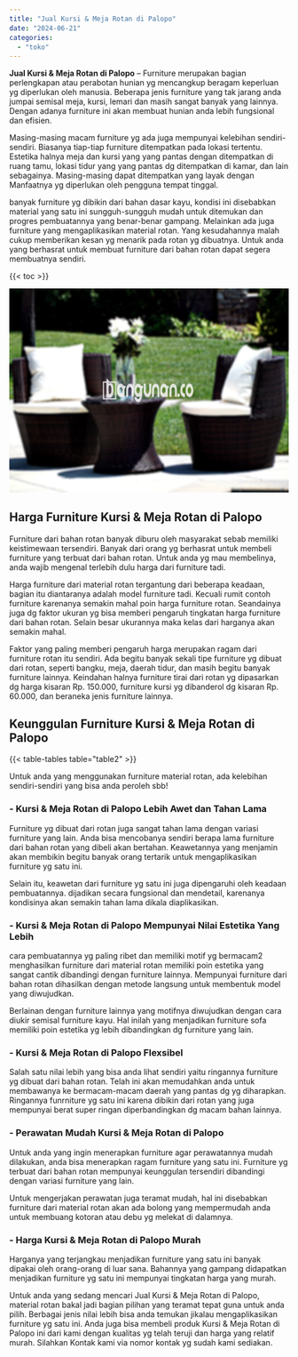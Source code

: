 ```yaml
---
title: "Jual Kursi & Meja Rotan di Palopo"
date: "2024-06-21"
categories: 
  - "toko"
---
```


**Jual Kursi & Meja Rotan di Palopo** – Furniture merupakan bagian perlengkapan atau perabotan hunian yg mencangkup beragam keperluan yg diperlukan oleh manusia. Beberapa jenis furniture yang tak jarang anda jumpai semisal meja, kursi, lemari dan masih sangat banyak yang lainnya. Dengan adanya furniture ini akan membuat hunian anda lebih fungsional dan efisien.

Masing-masing macam furniture yg ada juga mempunyai kelebihan sendiri-sendiri. Biasanya tiap-tiap furniture ditempatkan pada lokasi tertentu. Estetika halnya meja dan kursi yang yang pantas dengan ditempatkan di ruang tamu, lokasi tidur yang yang pantas dg ditempatkan di kamar, dan lain sebagainya. Masing-masing dapat ditempatkan yang layak dengan Manfaatnya yg diperlukan oleh pengguna tempat tinggal.

banyak furniture yg dibikin dari bahan dasar kayu, kondisi ini disebabkan material yang satu ini sungguh-sungguh mudah untuk ditemukan dan progres pembuatannya yang benar-benar gampang. Melainkan ada juga furniture yang mengaplikasikan material rotan. Yang kesudahannya malah cukup memberikan kesan yg menarik pada rotan yg dibuatnya. Untuk anda yang berhasrat untuk membuat furniture dari bahan rotan dapat segera membuatnya sendiri.

{{< toc >}}

![Jual Kursi & Meja Rotan di Palopo](/images/kursi-meja-rotan-murah41.png)

## Harga Furniture Kursi & Meja Rotan di Palopo

Furniture dari bahan rotan banyak diburu oleh masyarakat sebab memiliki keistimewaan tersendiri. Banyak dari orang yg berhasrat untuk membeli furniture yang terbuat dari bahan rotan. Untuk anda yg mau membelinya, anda wajib mengenal terlebih dulu harga dari furniture tadi.

Harga furniture dari material rotan tergantung dari beberapa keadaan, bagian itu diantaranya adalah model furniture tadi. Kecuali rumit contoh furniture karenanya semakin mahal poin harga furniture rotan. Seandainya juga dg faktor ukuran yg bisa memberi pengaruh tingkatan harga furniture dari bahan rotan. Selain besar ukurannya maka kelas dari harganya akan semakin mahal.

Faktor yang paling memberi pengaruh harga merupakan ragam dari furniture rotan itu sendiri. Ada begitu banyak sekali tipe furniture yg dibuat dari rotan, seperti bangku, meja, daerah tidur, dan masih begitu banyak furniture lainnya. Keindahan halnya furniture tirai dari rotan yg dipasarkan dg harga kisaran Rp. 150.000, furniture kursi yg dibanderol dg kisaran Rp. 60.000, dan beraneka jenis furniture lainnya.

## Keunggulan Furniture Kursi & Meja Rotan di Palopo

{{< table-tables table="table2" >}}

Untuk anda yang menggunakan furniture material rotan, ada kelebihan sendiri-sendiri yang bisa anda peroleh sbb!

### \- Kursi & Meja Rotan di Palopo Lebih Awet dan Tahan Lama

Furniture yg dibuat dari rotan juga sangat tahan lama dengan variasi furniture yang lain. Anda bisa mencobanya sendiri berapa lama furniture dari bahan rotan yang dibeli akan bertahan. Keawetannya yang menjamin akan membikin begitu banyak orang tertarik untuk mengaplikasikan furniture yg satu ini.

Selain itu, keawetan dari furniture yg satu ini juga dipengaruhi oleh keadaan pembuatannya. dijadikan secara fungsional dan mendetail, karenanya kondisinya akan semakin tahan lama dikala diaplikasikan.

### \- Kursi & Meja Rotan di Palopo Mempunyai Nilai Estetika Yang Lebih

cara pembuatannya yg paling ribet dan memiliki motif yg bermacam2 menghasilkan furniture dari material rotan memiliki poin estetika yang sangat cantik dibandingi dengan furniture lainnya. Mempunyai furniture dari bahan rotan dihasilkan dengan metode langsung untuk membentuk model yang diwujudkan.

Berlainan dengan furniture lainnya yang motifnya diwujudkan dengan cara diukir semisal furniture kayu. Hal inilah yang menjadikan furniture sofa memiliki poin estetika yg lebih dibandingkan dg furniture yang lain.

### \- Kursi & Meja Rotan di Palopo Flexsibel

Salah satu nilai lebih yang bisa anda lihat sendiri yaitu ringannya furniture yg dibuat dari bahan rotan. Telah ini akan memudahkan anda untuk membawanya ke bermacam-macam daerah yang pantas dg yg diharapkan. Ringannya funrniture yg satu ini karena dibikin dari rotan yang juga mempunyai berat super ringan diperbandingkan dg macam bahan lainnya.

### \- Perawatan Mudah Kursi & Meja Rotan di Palopo

Untuk anda yang ingin menerapkan furniture agar perawatannya mudah dilakukan, anda bisa menerapkan ragam furniture yang satu ini. Furniture yg terbuat dari bahan rotan mempunyai keunggulan tersendiri dibandingi dengan variasi furniture yang lain.

Untuk mengerjakan perawatan juga teramat mudah, hal ini disebabkan furniture dari material rotan akan ada bolong yang mempermudah anda untuk membuang kotoran atau debu yg melekat di dalamnya.

### \- Harga Kursi & Meja Rotan di Palopo Murah

Harganya yang terjangkau menjadikan furniture yang satu ini banyak dipakai oleh orang-orang di luar sana. Bahannya yang gampang didapatkan menjadikan furniture yg satu ini mempunyai tingkatan harga yang murah.

Untuk anda yang sedang mencari Jual Kursi & Meja Rotan di Palopo, material rotan bakal jadi bagian pilihan yang teramat tepat guna untuk anda pilih. Berbagai jenis nilai lebih bisa anda temukan jikalau mengaplikasikan furniture yg satu ini. Anda juga bisa membeli produk Kursi & Meja Rotan di Palopo ini dari kami dengan kualitas yg telah teruji dan harga yang relatif murah. Silahkan Kontak kami via nomor kontak yg sudah kami sediakan.
